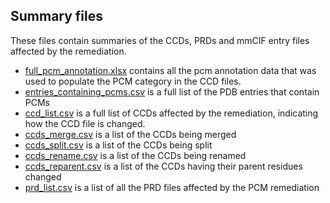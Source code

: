 ## Summary files

These files contain summaries of the CCDs, PRDs and mmCIF entry files affected by the remediation. 

- [full_pcm_annotation.xlsx](full_pcm_annotation.xlsx) contains all the 
pcm annotation data that was used to populate the PCM category in the CCD files. 
- [entries_containing_pcms.csv](entries_containing_pcms.csv) is a full list of the PDB entries that contain PCMs 
- [ccd_list.csv](ccd_list.csv) is a full list of CCDs affected by the 
remediation, indicating how the CCD file is changed.
- [ccds_merge.csv](ccds_merge.csv) is a list of the CCDs being merged
- [ccds_split.csv](ccds_split.csv) is a list of the CCDs being split 
- [ccds_rename.csv](ccds_rename.csv) is a list of the CCDs being renamed
- [ccds_reparent.csv](ccds_reparent.csv) is a list of the CCDs having their parent residues changed
- [prd_list.csv](prd_list.csv) is a list of all the PRD files affected by the PCM remediation